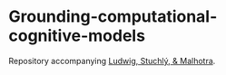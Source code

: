 # Grounding-computational-cognitive-models

Repository accompanying [Ludwig, Stuchlý, & Malhotra](https://osf.io/preprints/psyarxiv/vur6t). 
